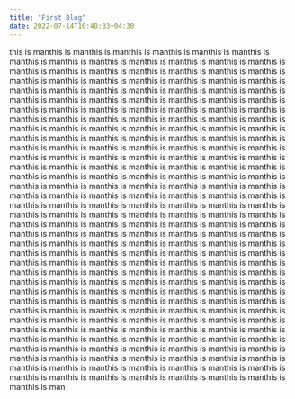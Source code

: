 ```yaml
---
title: "First Blog"
date: 2022-07-14T10:40:33+04:30
---
```


this is manthis is manthis is manthis is manthis is manthis is manthis is manthis is manthis is manthis is manthis is manthis is manthis is manthis is manthis is manthis is manthis is manthis is manthis is manthis is manthis is manthis is manthis is manthis is manthis is manthis is manthis is manthis is manthis is manthis is manthis is manthis is manthis is manthis is manthis is manthis is manthis is manthis is manthis is manthis is manthis is manthis is manthis is manthis is manthis is manthis is manthis is manthis is manthis is manthis is manthis is manthis is manthis is manthis is manthis is manthis is manthis is manthis is manthis is manthis is manthis is manthis is manthis is manthis is manthis is manthis is manthis is manthis is manthis is manthis is manthis is manthis is manthis is manthis is manthis is manthis is manthis is manthis is manthis is manthis is manthis is manthis is manthis is manthis is manthis is manthis is manthis is manthis is manthis is manthis is manthis is manthis is manthis is manthis is manthis is manthis is manthis is manthis is manthis is manthis is manthis is manthis is manthis is manthis is manthis is manthis is manthis is manthis is manthis is manthis is manthis is manthis is manthis is manthis is manthis is manthis is manthis is manthis is manthis is manthis is manthis is manthis is manthis is manthis is manthis is manthis is manthis is manthis is manthis is manthis is manthis is manthis is manthis is manthis is manthis is manthis is manthis is manthis is manthis is manthis is manthis is manthis is manthis is manthis is manthis is manthis is manthis is manthis is manthis is manthis is manthis is manthis is manthis is manthis is manthis is manthis is manthis is manthis is manthis is manthis is manthis is manthis is manthis is manthis is manthis is manthis is manthis is manthis is manthis is manthis is manthis is manthis is manthis is manthis is manthis is manthis is manthis is manthis is manthis is manthis is manthis is manthis is manthis is manthis is manthis is manthis is manthis is manthis is manthis is manthis is manthis is manthis is manthis is manthis is manthis is manthis is manthis is manthis is manthis is manthis is manthis is manthis is manthis is manthis is manthis is manthis is manthis is manthis is manthis is manthis is manthis is manthis is manthis is manthis is manthis is manthis is manthis is manthis is manthis is manthis is manthis is manthis is manthis is manthis is manthis is manthis is manthis is manthis is manthis is manthis is manthis is manthis is manthis is manthis is manthis is manthis is manthis is manthis is manthis is manthis is manthis is manthis is manthis is manthis is manthis is manthis is man
